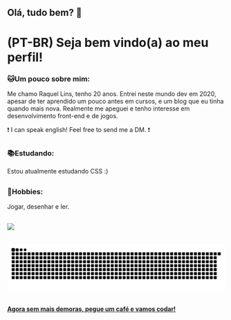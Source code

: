 ## Olá, tudo bem? 👋

# (PT-BR) Seja bem vindo(a) ao meu perfil! 

### 🐱Um pouco sobre mim:
Me chamo Raquel Lins, tenho 20 anos. Entrei neste mundo dev em 2020, apesar de ter aprendido um pouco antes em cursos, e um blog que eu tinha quando mais nova. Realmente me apeguei e tenho interesse em desenvolvimento front-end e de jogos. 

❗ I can speak english! Feel free to send me a DM. ❗

##

### 📚Estudando: 
Estou atualmente estudando CSS :)

##

### 💞Hobbies: 
Jogar, desenhar e ler.

##

<!-- status-->
<div>
  <a href="https://github.com/kelldm">
  <img height="180em" src="https://github-readme-stats.vercel.app/api?username=kelldm&show_icons=true&theme=dracula&include_all_commits=true&count_private=true"/>
</div>
<!--status-->
 
 ##

 
  ![Snake animation](https://github.com/kelldm/kelldm/blob/output/github-contribution-grid-snake.svg)
 

 ##  
 
#### **Agora sem mais demoras, pegue um café e vamos codar!**

